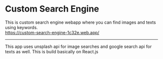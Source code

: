 # Custom Search Engine
This is custom search engine webapp where you can find images and texts using keywords.<br/>
https://custom-search-engine-1c32e.web.app/
<hr/>

This app uses unsplash api for image searches and google search api for texts as well.
This is build basically on React.js
